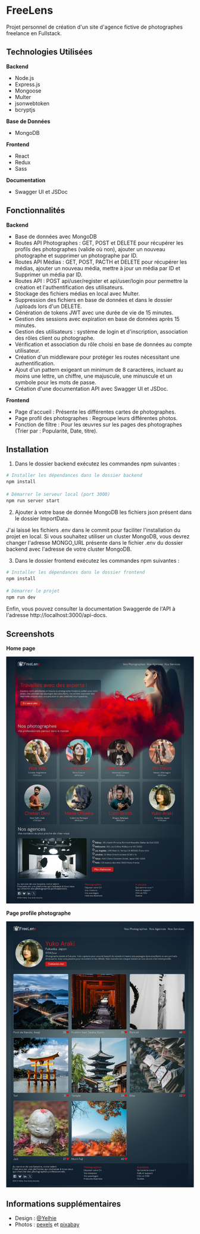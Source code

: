 # FreeLens

Projet personnel de création d'un site d'agence fictive de photographes freelance en Fullstack.

## Technologies Utilisées

**Backend**

- Node.js
- Express.js
- Mongoose
- Multer
- jsonwebtoken
- bcryptjs

**Base de Données**

- MongoDB

**Frontend**

- React
- Redux
- Sass

**Documentation**

- Swagger UI et JSDoc

## Fonctionnalités

**Backend**

- Base de données avec MongoDB
- Routes API Photographes : GET, POST et DELETE pour récupérer les profils des photographes (valide où non), ajouter un nouveau photographe et supprimer un photographe par ID.
- Routes API Médias : GET, POST, PACTH et DELETE pour récupérer les médias, ajouter un nouveau média, mettre à jour un média par ID et Supprimer un média par ID.
- Routes API : POST api/user/register et api/user/login pour permettre la création et l'authentification des utilisateurs.
- Stockage des fichiers médias en local avec Multer.
- Suppression des fichiers en base de données et dans le dossier /uploads lors d'un DELETE.
- Génération de tokens JWT avec une durée de vie de 15 minutes.
- Gestion des sessions avec expiration en base de données après 15 minutes.
- Gestion des utilisateurs : système de login et d'inscription, association des rôles client ou photographe.
- Vérification et association du rôle choisi en base de données au compte utilisateur.
- Création d'un middleware pour protéger les routes nécessitant une authentification.
- Ajout d'un pattern exigeant un minimum de 8 caractères, incluant au moins une lettre, un chiffre, une majuscule, une minuscule et un symbole pour les mots de passe.
- Création d'une documentation API avec Swagger UI et JSDoc.

**Frontend**

- Page d'accueil : Présente les différentes cartes de photographes.
- Page profil des photographes : Regroupe leurs différentes photos.
- Fonction de filtre : Pour les œuvres sur les pages des photographes (Trier par : Popularité, Date, titre).

## Installation

1. Dans le dossier backend exécutez les commandes npm suivantes :

```bash
# Installer les dépendances dans le dossier backend
npm install

# Démarrer le serveur local (port 3000)
npm run server start

```

2. Ajouter à votre base de donnée MongoDB les fichiers json présent dans le dossier ImportData.

J'ai laissé les fichiers .env dans le commit pour faciliter l'installation du projet en local. Si vous souhaitez utiliser un cluster MongoDB, vous devrez changer l'adresse MONGO_URL présente dans le fichier .env du dossier backend avec l'adresse de votre cluster MongoDB.

3. Dans le dossier frontend exécutez les commandes npm suivantes :

```bash
# Installer les dépendances dans le dossier frontend
npm install

# Démarrer le projet
npm run dev

```

Enfin, vous pouvez consulter la documentation Swaggerde de l'API à l'adresse http://localhost:3000/api-docs.

## Screenshots

**Home page**

![FreeLens home page](https://github.com/Yelhie/FreeLens/blob/master/screenshots/freelens_240501.jpg)

**Page profile photographe**

![FreeLens page profile](https://github.com/Yelhie/FreeLens/blob/master/screenshots/freelens_240503.jpg)

## Informations supplémentaires

- Design : [@Yelhie](https://github.com/Yelhie)
- Photos : [pexels](https://www.pexels.com/fr-fr/) et [pixabay](https://pixabay.com/fr/)
